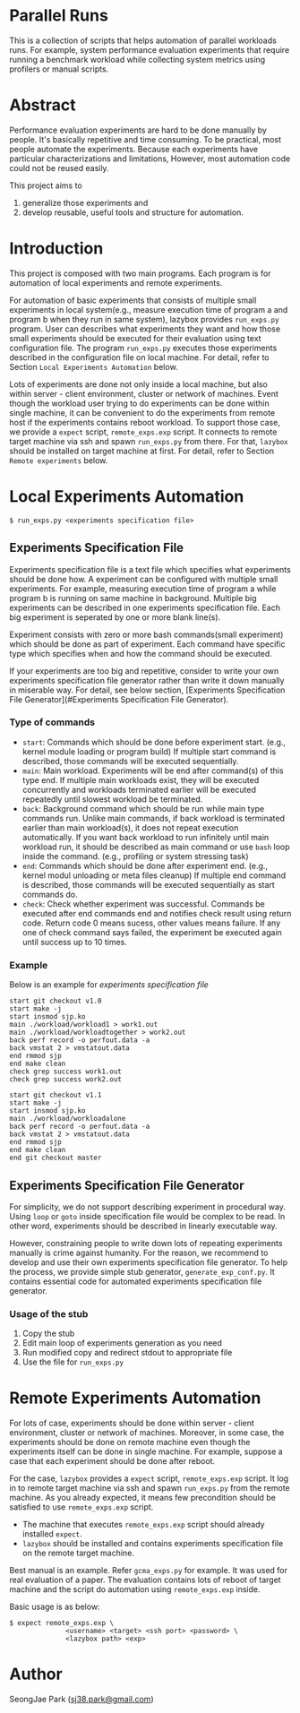 Parallel Runs
=============

This is a collection of scripts that helps automation of parallel workloads
runs.  For example, system performance evaluation experiments that require
running a benchmark workload while collecting system metrics using profilers or
manual scripts.


Abstract
========

Performance evaluation experiments are hard to be done manually by people. It's
basically repetitive and time consuming. To be practical, most people automate
the experiments. Because each experiments have particular characterizations and
limitations, However, most automation code could not be reused easily.

This project aims to

1. generalize those experiments and
2. develop reusable, useful tools and structure for automation.


Introduction
============

This project is composed with two main programs. Each program is for automation
of local experiments and remote experiments.

For automation of basic experiments that consists of multiple small experiments
in local system(e.g., measure execution time of program a and program b when
they run in same system), lazybox provides `run_exps.py` program.
User can describes what experiments they want and how those small experiments
should be executed for their evaluation using text configuration file.
The program `run_exps.py` executes those experiments described in
the configuration file on local machine.
For detail, refer to Section `Local Experiments Automation` below.

Lots of experiments are done not only inside a local machine, but also within
server - client environment, cluster or network of machines.
Event though the workload user trying to do experiments can be done within
single machine, it can be convenient to do the experiments from remote host if
the experiments contains reboot workload.
To support those case, we provide a `expect` script, `remote_exps.exp` script.
It connects to remote target machine via ssh and spawn `run_exps.py` from
there.
For that, `lazybox` should be installed on target machine at first. For detail,
refer to Section `Remote experiments` below.


Local Experiments Automation
============================

`$ run_exps.py <experiments specification file>`


Experiments Specification File
------------------------------

Experiments specification file is a text file which specifies what experiments
should be done how.
A experiment can be configured with multiple small experiments. For example,
measuring execution time of program a while program b is running on same
machine in background.
Multiple big experiments can be described in one experiments specification
file.
Each big experiment is seperated by one or more blank line(s).

Experiment consists with zero or more bash commands(small experiment) which
should be done as part of experiment.
Each command have specific type which specifies when and how the command should
be executed.

If your experiments are too big and repetitive, consider to write your own
experiments specification file generator rather than write it down manually in
miserable way. For detail, see below section, [Experiments Specification File
Generator](#Experiments Specification File Generator).


### Type of commands

 * `start`: Commands which should be done before experiment start.
   (e.g., kernel module loading or program build)
   If multiple start command is described, those commands will be executed
   sequentially.
 * `main`: Main workload. Experiments will be end after command(s) of this type
   end. If multiple main workloads exist, they will be executed concurrently
   and workloads terminated earlier will be executed repeatedly until slowest
   workload be terminated.
 * `back`: Background command which should be run while main type commands run.
   Unlike main commands, if back workload is terminated earlier than main
   workload(s), it does not repeat execution automatically. If you want back
   workload to run infinitely until main workload run, it should be described as
   main command or use `bash` loop inside the command.
   (e.g., profiling or system stressing task)
 * `end`: Commands which should be done after experiment end.
   (e.g., kernel modul unloading or meta files cleanup)
   If multiple end command is described, those commands will be executed
   sequentially as start commands do.
 * `check`: Check whether experiment was successful. Commands be executed after
   end commands end and notifies check result using return code. Return code 0
   means sucess, other values means failure. If any one of check command says
   failed, the experiment be executed again until success up to 10 times.


### Example

Below is an example for *experiments specification file*
```
start git checkout v1.0
start make -j
start insmod sjp.ko
main ./workload/workload1 > work1.out
main ./workload/workloadtogether > work2.out
back perf record -o perfout.data -a
back vmstat 2 > vmstatout.data
end rmmod sjp
end make clean
check grep success work1.out
check grep success work2.out

start git checkout v1.1
start make -j
start insmod sjp.ko
main ./workload/workloadalone
back perf record -o perfout.data -a
back vmstat 2 > vmstatout.data
end rmmod sjp
end make clean
end git checkout master
```


Experiments Specification File Generator
----------------------------------------

For simplicity, we do not support describing experiment in procedural way.
Using `loop` or `goto` inside specification file would be complex to be read.
In other word, experiments should be described in linearly executable way.

However, constraining people to write down lots of repeating experiments
manually is crime against humanity.
For the reason, we recommend to develop and use their own experiments
specification file generator.
To help the process, we provide simple stub generator, `generate_exp_conf.py`.
It contains essential code for automated experiments specification file
generator.


### Usage of the stub

1. Copy the stub
2. Edit main loop of experiments generation as you need
3. Run modified copy and redirect stdout to appropriate file
4. Use the file for `run_exps.py`


Remote Experiments Automation
=============================

For lots of case, experiments should be done within server - client
environment, cluster or network of machines.
Moreover, in some case, the experiments should be done on remote machine even
though the experiments itself can be done in single machine.
For example, suppose a case that each experiment should be done after reboot.

For the case, `lazybox` provides a `expect` script, `remote_exps.exp` script.
It log in to remote target machine via ssh and spawn `run_exps.py` from the
remote machine.
As you already expected, it means few precondition should be satisfied to use
`remote_exps.exp` script.
- The machine that executes `remote_exps.exp` script should already
  installed `expect`.
- `lazybox` should be installed and contains experiments specification file on
  the remote target machine.

Best manual is an example.
Refer `gcma_exps.py` for example.
It was used for real evaluation of a paper.
The evaluation contains lots of reboot of target machine and the script do
automation using `remote_exps.exp` inside.

Basic usage is as below:
```
$ expect remote_exps.exp \
              <username> <target> <ssh port> <password> \
              <lazybox path> <exp>
```


Author
======

SeongJae Park (sj38.park@gmail.com)
